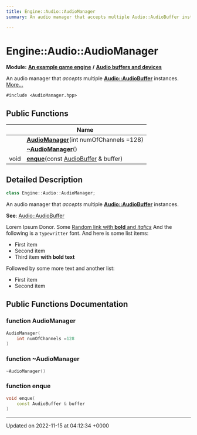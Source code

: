 ```yaml
---
title: Engine::Audio::AudioManager
summary: An audio manager that accepts multiple Audio::AudioBuffer instances. 

---
```


# Engine::Audio::AudioManager

**Module:** **[An example game engine](/modules/group__Engine.md)** **/** **[Audio buffers and devices](/modules/group__Audio.md)**



An audio manager that _accepts_ multiple **[Audio::AudioBuffer](/classes/classEngine_1_1Audio_1_1AudioBuffer.md)** instances.  [More...](#detailed-description)


`#include <AudioManager.hpp>`

## Public Functions

|                | Name           |
| -------------- | -------------- |
| | **[AudioManager](/classes/classEngine_1_1Audio_1_1AudioManager.md#function-audiomanager)**(int numOfChannels =128) |
| | **[~AudioManager](/classes/classEngine_1_1Audio_1_1AudioManager.md#function-~audiomanager)**() |
| void | **[enque](/classes/classEngine_1_1Audio_1_1AudioManager.md#function-enque)**(const [AudioBuffer](/classes/classEngine_1_1Audio_1_1AudioBuffer.md) & buffer) |

## Detailed Description

```cpp
class Engine::Audio::AudioManager;
```

An audio manager that _accepts_ multiple **[Audio::AudioBuffer](/classes/classEngine_1_1Audio_1_1AudioBuffer.md)** instances. 

**See**: [Audio::AudioBuffer](/classes/classEngine_1_1Audio_1_1AudioBuffer.md)

Lorem Ipsum Donor. Some [Random link with **bold** and _italics_](http://github.com) And the following is a `typewritter` font. And here is some list items:

* First item
* Second item
* Third item **with bold text**

Followed by some more text and another list:

* First item
* Second item

## Public Functions Documentation

### function AudioManager

```cpp
AudioManager(
    int numOfChannels =128
)
```


### function ~AudioManager

```cpp
~AudioManager()
```


### function enque

```cpp
void enque(
    const AudioBuffer & buffer
)
```


-------------------------------

Updated on 2022-11-15 at 04:12:34 +0000